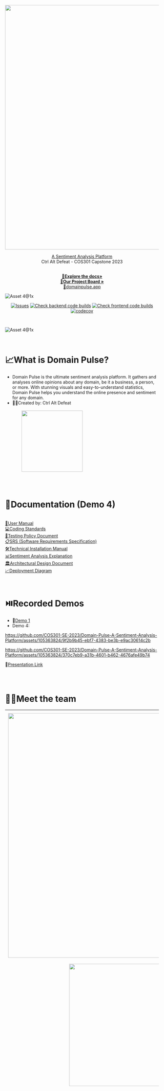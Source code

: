 
<div align="center">
  <a">
    <img src="https://github.com/COS301-SE-2023/Domain-Pulse-A-Sentiment-Analysis-Platform/assets/105363824/fb923ead-1880-45b3-9795-5bcf6a3485d6" width='800'>

  </a>

<a  align="center" href="https://domainpulse.app" target="_blank">A Sentiment Analysis Platform</a><br>
  Ctrl Alt Defeat - COS301 Capstone 2023
  <p align="center">
    <br />
    <a href="https://drive.google.com/drive/folders/1s10aE2hZZ3AxrYnmbpiI-6pTMuPrP52z?usp=share_link"><strong>📄Explore the docs»</strong></a>
    <br />
    <a href="https://github.com/orgs/COS301-SE-2023/projects/6"><strong>📌Our Project Board »</strong></a>
<br>
    <a  align="center" href="https://domainpulse.app" target="_blank">🔗domainpulse.app</a><br>

  </p>


</div>


![Asset 4@1x](https://github.com/COS301-SE-2023/Domain-Pulse-A-Sentiment-Analysis-Platform/assets/105363824/d5a6490c-aa2c-4747-9efa-3f5e0e779fe2)

<div align="center">
  
[![Issues][issues-shield]][issues-url]
[![Check backend code builds](https://github.com/COS301-SE-2023/Domain-Pulse-A-Sentiment-Analysis-Platform/actions/workflows/backend-build.yml/badge.svg?branch=main)](https://github.com/COS301-SE-2023/Domain-Pulse-A-Sentiment-Analysis-Platform/actions/workflows/backend-build.yml)
[![Check frontend code builds](https://github.com/COS301-SE-2023/Domain-Pulse-A-Sentiment-Analysis-Platform/actions/workflows/frontend-build.yml/badge.svg?branch=main)](https://github.com/COS301-SE-2023/Domain-Pulse-A-Sentiment-Analysis-Platform/actions/workflows/frontend-build.yml)
[![codecov](https://codecov.io/gh/COS301-SE-2023/Domain-Pulse-A-Sentiment-Analysis-Platform/branch/main/graph/badge.svg?token=3VZEDJQL0Z)](https://codecov.io/gh/COS301-SE-2023/Domain-Pulse-A-Sentiment-Analysis-Platform)

<img alt="" src="https://img.shields.io/badge/Angular-DD0031?style=for-the-badge&logo=angular&logoColor=white">
<img alt="" src="https://img.shields.io/badge/Django-092E20?style=for-the-badge&logo=django&logoColor=green">
<img alt="" src="https://img.shields.io/badge/MongoDB-4EA94B?style=for-the-badge&logo=mongodb&logoColor=white">

</div>

![Asset 4@1x](https://github.com/COS301-SE-2023/Domain-Pulse-A-Sentiment-Analysis-Platform/assets/105363824/d5a6490c-aa2c-4747-9efa-3f5e0e779fe2)

<br>

# 📈**What is Domain Pulse?**

- Domain Pulse is the ultimate sentiment analysis platform. It gathers and analyses online opinions about any domain, be it a business, a person, or more. With stunning visuals and easy-to-understand statistics, Domain Pulse helps you understand the online presence and sentiment for any domain.
- 👨‍💻Created by: Ctrl Alt Defeat <br><br>
  <img style="padding-left:30px;" src="https://github.com/COS301-SE-2023/Domain-Pulse-A-Sentiment-Analysis-Platform/assets/105363824/67f2cbf5-e639-49ed-8510-755c5cb0f830" width='200'>

<br>
<br>

# 📄**Documentation (Demo 4)**
  <br />
  <a href="https://github.com/COS301-SE-2023/Domain-Pulse-A-Sentiment-Analysis-Platform/blob/main/documentation/User%20Manual/Version%203%20(Demo%204)/Domain_Pulse_User_Manual_V3.pdf">📖User Manual</a>
  <br />
  <a href="https://github.com/COS301-SE-2023/Domain-Pulse-A-Sentiment-Analysis-Platform/blob/main/documentation/Coding%20Standards/CodingStandards.pdf">💻Coding Standards</a>
  <br />
  <a href="https://github.com/COS301-SE-2023/Domain-Pulse-A-Sentiment-Analysis-Platform/blob/main/documentation/Testing%20Policy/TestingPolicy.pdf">🧪Testing Policy Document</a>
  <br />
<a href="https://github.com/COS301-SE-2023/Domain-Pulse-A-Sentiment-Analysis-Platform/blob/main/documentation/SRS/Version%204%20(Demo%204)/SRS.pdf">📋SRS (Software Requirements Specification)</a>
  <br />
<a href="https://github.com/COS301-SE-2023/Domain-Pulse-A-Sentiment-Analysis-Platform/blob/main/documentation/Technical%20Installation%20Manual/technical-installation-manual.pdf">🛠️Technical Installation Manual</a>
  <br />
<a href="https://github.com/COS301-SE-2023/Domain-Pulse-A-Sentiment-Analysis-Platform/blob/main/documentation/Sentiment_Analysis_Breakdown.pdf">📊Sentiment Analysis Explanation</a>
  <br />
<a href="https://github.com/COS301-SE-2023/Domain-Pulse-A-Sentiment-Analysis-Platform/blob/main/documentation/ADD/ArchitecturalDesignDocument.pdf">🏛️Architectural Design Document</a>
  <br />
  <a href="https://github.com/COS301-SE-2023/Domain-Pulse-A-Sentiment-Analysis-Platform/blob/main/documentation/Deployment_diagram.pdf">📈Deployment Diagram</a>
  <br />
<br>
<br>

# ⏯️Recorded Demos

- 🔗<a href="https://drive.google.com/file/d/1k016Gz-6wZjXX7A0ueJmnEw9Xr93X7sK/view?usp=share_link">Demo 1</a>
- Demo 4:


https://github.com/COS301-SE-2023/Domain-Pulse-A-Sentiment-Analysis-Platform/assets/105363824/9f2b9b45-ebf7-4383-be3b-e9ac30614c2b

https://github.com/COS301-SE-2023/Domain-Pulse-A-Sentiment-Analysis-Platform/assets/105363824/370c7eb9-a31b-4601-b462-4676afe49b74

🔗<a href="https://www.canva.com/design/DAFvq6zwoeY/k5RsVbX9O0CG2zW4lKG-Lg/view?utm_content=DAFvq6zwoeY&utm_campaign=designshare&utm_medium=link&utm_source=publishsharelink">Presentation Link</a>



<br>
<br>


# 👨‍💻Meet the team

<table style="border-width: 1px; width: 100%; font-family: Arial, sans-serif; border-collapse: collapse;">
  <tr>
    <td style="vertical-align: top; width:auto; border: 0; padding: 10px;">
      <img src="https://github.com/COS301-SE-2023/Domain-Pulse-A-Sentiment-Analysis-Platform/assets/105363824/b0c39f63-7c73-43e5-b173-180d20053b7a" width="800" height="auto" style="display: block; margin: 0 auto;">
    </td>
    <td style="vertical-align: top; width: auto; border: 0; padding: 10px;">
      <h2><b style="font-size: 18px;">Christiaan Lombard</b></h2>
      <b style="font-size: 16px;">...</b><br>
      I have a keen interest in machine learning, design and statistics, aswell as how they're amalgamation can result in something unexpectedly beautiful. I enjoy taking on a challenge and with industry experience in design and video editing, aswell as quantative analysis - I feel qualified to take on any project that comes my way.
      <br><br>
      <a href="https://github.com/chrislom12" style="text-decoration: none; margin-right: 10px; display: inline-block; vertical-align: middle;">
        <img src="https://img.icons8.com/material-rounded/24/000000/github.png" width="30" height="30">
      </a>
      <a href="https://www.linkedin.com/in/christiaan-lombard-9a627a1a4/" style="text-decoration: none; margin-right: 10px; display: inline-block; vertical-align: middle;">
        <img src="https://img.icons8.com/fluency/24/000000/linkedin.png"  width="30" height="30">
      </a>
    </td>
  </tr>
  <tr>
    <td style="vertical-align: top; width:auto; border: 0; padding: 10px;">
      <img src="https://github.com/COS301-SE-2023/Domain-Pulse-A-Sentiment-Analysis-Platform/assets/105363824/b220e274-a784-4a65-b4cc-a9c03810a4f2" width="400" height="auto" style="display: block; margin: 0 auto;">
    </td>
    <td style="vertical-align: top; width: auto; border: 0; padding: 10px;">
      <h2><b style="font-size: 18px;">Luke Lawson</b></h2> 
      <b style="font-size: 16px;">Data and ML Engineer, Backend Developer</b><br>
      I am an avid problem and puzzle solver – with my academic interests including AI, statistics, data science, and cyber security. I love being able to put what I know into practice by building something cool - especially if it means I get to challenge myself or learn something new. I consider it 'mission-critical' to hold on to a sense of humour no matter what! I'm particularly interested in machine learning - especially when applied to novel and fascinating domains such as sentiment analysis.
      <br><br>
      <a href="https://github.com/LukeLawsonSoftware" style="text-decoration: none; margin-right: 10px; display: inline-block; vertical-align: middle;">
        <img src="https://img.icons8.com/material-rounded/24/000000/github.png" width="30" height="30">
      </a>
      <a href="https://www.linkedin.com/in/luke-lawson-38a304181/" style="text-decoration: none; margin-right: 10px; display: inline-block; vertical-align: middle;">
        <img src="https://img.icons8.com/fluency/24/000000/linkedin.png"  width="30" height="30">
      </a>
    </td>
  </tr>
  <tr>
    <td style="vertical-align: top; width:auto; border: 0; padding: 10px;">
      <img src="https://github.com/COS301-SE-2023/Domain-Pulse-A-Sentiment-Analysis-Platform/assets/105363824/08c9863c-a8c4-4a44-bee2-941bb6af7552" width="400" height="auto" style="display: block; margin: 0 auto;">
    </td>
    <td style="vertical-align: top; width: auto; border: 0; padding: 10px;">
      <h2><b style="font-size: 23px;">Thuthuka Khumalo</h2></b>
      <b style="font-size: 16px;">...</b><br>
      I am a software developer and graphic designer with a passion for creating intuitive and visually stunning designs. I am a hardworking and dedicated individual who is always willing to learn and improve. I am also a team player and enjoy working with others to achieve a common goal. I am currently working towards being a Cloud Architect. I consider the 2 areas of knowledge i specialize in to be the angular framework and the rust programming language. I also know how to use the adobe suite of products to create presentable media.
      <br><br>
      <a href="https://github.com/thuthuka111" style="text-decoration: none; margin-right: 10px; display: inline-block; vertical-align: middle;">
        <img src="https://img.icons8.com/material-rounded/24/000000/github.png" width="30" height="30">
      </a>
      <a href="https://www.linkedin.com/in/thuthuka-khumalo-95a63b1a4/" style="text-decoration: none; margin-right: 10px; display: inline-block; vertical-align: middle;">
        <img src="https://img.icons8.com/fluency/24/000000/linkedin.png"  width="30" height="30">
      </a>
      <a href="https://portfolio.thuthuka.me/" style="text-decoration: none; margin-right: 10px; display: inline-block; vertical-align: middle;">
        <img src="https://portfolio.thuthuka.me/favicon.ico" width="30" height="30" alt="Portfolio">
      </a>
    </td>
  </tr>
  <tr>
    <td style="vertical-align: top; width:auto; border: 0; padding: 10px;">
      <img src="https://github.com/COS301-SE-2023/Domain-Pulse-A-Sentiment-Analysis-Platform/assets/105363824/8024c567-63b0-4cab-8eb5-cfb3321c56e5)" width="400" height="auto" style="display: block; margin: 0 auto;">
    </td>
    <td style="vertical-align: top; width: auto; border: 0; padding: 10px;">
      <h2><b style="font-size: 18px;">Caden Dobson</b></h2>
      <b style="font-size: 16px;">...</b><br>
      I am an ambitious, resilient and driven individual who always strives to succeed in any given task. My interests are Computer science,           Quantitative Finance, Big data analytics, Artificial intelligence and Statistics. I am inventive and incorporate creative thinking into           achieving logical solutions to problems. I am an avid learner who endeavours to deepen my knowledge in any field possible. I work well in         high pressure environments and always ensure that I put my best foot forward.
      <br><br>
      <a href="https://github.com/cadendobson" style="text-decoration: none; margin-right: 10px; display: inline-block; vertical-align: middle;">
        <img src="https://img.icons8.com/material-rounded/24/000000/github.png" width="30" height="30">
      </a>
      <a href="https://www.linkedin.com/in/caden-dobson-1a1018247/" style="text-decoration: none; margin-right: 10px; display: inline-block; vertical-align: middle;">
        <img src="https://img.icons8.com/fluency/24/000000/linkedin.png"  width="30" height="30">
      </a>
    </td>
  </tr>
  <tr>
    <td style="vertical-align: top; width:auto; border: 0; padding: 10px;">
      <img src="https://github.com/COS301-SE-2023/Domain-Pulse-A-Sentiment-Analysis-Platform/assets/105363824/1c2ebc6c-4843-4499-b6ff-7267541001e4" width="400" height="auto" style="display: block; margin: 0 auto;">
    </td>
    <td style="vertical-align: top; width: auto; border: 0; padding: 10px;">
      <h2><b style="font-size: 18px;">Thomas Blendulf</b></h2>
      <b style="font-size: 16px;">...</b><br>
      I'm a computer science student with a passion and dedication to the work that I do. Whenever I am faced with a challenge I always give my best attempt at completing, learning about and mastering the problem at hand. What drives me to create projects such as that of Domain Pulse is a love for the creation of software and solutions that have meaningful and visible usage and effect for those it is made for.
      <br><br>
      <a href="https://github.com/TomBlendSoftware" style="text-decoration: none; margin-right: 10px; display: inline-block; vertical-align: middle;">
        <img src="https://img.icons8.com/material-rounded/24/000000/github.png" width="30" height="30">
      </a>
      <a href="https://www.linkedin.com/in/thomas-blendulf-57b7a8270/" style="text-decoration: none; margin-right: 10px; display: inline-block; vertical-align: middle;">
        <img src="https://img.icons8.com/fluency/24/000000/linkedin.png"  width="30" height="30">
      </a>
    </td>
  </tr>
  
</table>

# Repository Breakdown

```
├── backend
│   ├── domains
│   │   ├── authchecker
│   │   ├── domains
│   │   ├── domainservice
  │   ├── sourcevalidator
│   │   └── utils
│   ├── engine
│   │   ├── aggregator
│   │   ├── analyser
│   │   ├── engine
│   │   ├── postprocessor
│   │   ├── preprocessor
│   │   ├── processor
│   │   └── utils
│   ├── live_update
│   ├── mockdata
│   ├── profiles
│   │   ├── assets
│   │   ├── check_auth
│   │   ├── profiles
│   │   ├── profileservice
│   │   ├── reportgenerator
│   │   └── utils
│   ├── scripts
│   ├── sourceconnector
│   │   ├── googlereviews
│   │   ├── refresh
│   │   ├── sourceconnector
│   │   ├── tripadvisor
│   │   ├── trustpilot
│   │   ├── utils
│   │   └── youtube
│   └── warehouse
│       ├── CSV
│       ├── authchecker
│       ├── datamanager
│       ├── ingest
│       │   ├── migrations
│       │   ├── static
│       │   └── templates
│       ├── query
│       ├── utils
│       └── warehouse
├── documentation
│   ├── ADD
│   ├── Coding Standards
│   ├── Images
│   ├── SRS
│   ├── Technical Installation Manual
│   ├── Testing Policy
│   └── User Manual
├── frontend
│   ├── cypress
│   │   ├── e2e
│   │   ├── fixtures
│   │   └── support
│   └── src
│       ├── app
│       │   ├── accordion-card
│       │   │   └── directives
│       │   ├── comments-accordion-card
│       │   │   └── directives
│       │   ├── comments-view
│       │   ├── graph-selector
│       │   ├── help-page
│       │   ├── login-page
│       │   ├── main
│       │   ├── modal-container
│       │   ├── register-page
│       │   ├── sidebar
│       │   ├── source-selector
│       │   ├── statistic-selector
│       │   └── tooltip
│       └── assets
│           ├── helpPage
│           ├── icons
│           └── logos
├── nginx
└── notebooks
```

<br>
<br>

# Branching Strategy

<h3><b> Git Feature Workflow with Develop Branch </b></h3>
<p>Within this strategy, master (main) branch will always contain a system state that is ready to be deployed and used in production. A seperate development (dev) branch is created from the master branch and is what all developers will branch off of to create components and features within the system. This ensures a production-ready and stable branch is always available and is protected by ensuring developers push to a development branch as opposed to altering said master branch. Once the system is deemed ready to deploy the development branch shall be merged into the master branch.</p>


[issues-shield]: https://img.shields.io/github/issues/COS301-SE-2023/Domain-Pulse-A-Sentiment-Analysis-Platform

[issues-url]:https://github.com/COS301-SE-2023/Domain-Pulse-A-Sentiment-Analysis-Platform/issues]
